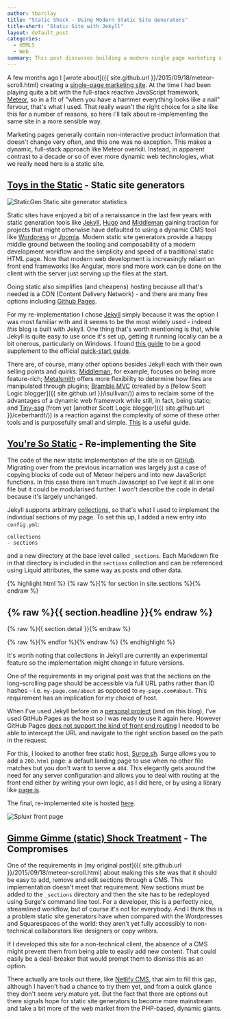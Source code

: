 ```yaml
---
author: tbarclay
title: "Static Shock - Using Modern Static Site Generators"
title-short: "Static Site with Jekyll"
layout: default_post
categories:
  - HTML5
  - Web
summary: This post discusses building a modern single page marketing site using a static site generator 
---
```


A few months ago I [wrote about]({{ site.github.url }}/2015/09/18/meteor-scroll.html) creating a [single-page marketing site](http://jumpscroll.meteor.com/). At the time I had been playing quite a bit with the full-stack reactive JavaScript framework, [Meteor](https://www.meteor.com/), so in a fit of "when you have a hammer everything looks like a nail" fervour, that's what I used. That really wasn't the right choice for a site like this for a number of reasons, so here I'll talk about re-implementing the same site in a more sensible way. 

Marketing pages generally contain non-interactive product information that doesn't change very often, and this one was no exception. This makes a dynamic, full-stack approach like Meteor overkill. Instead, in apparent contrast to a decade or so of ever more dynamic web technologies, what we really need here is a static site.

## [Toys in the Static](https://www.youtube.com/watch?v=Q9NAerwlYWw) - Static site generators

<img src='{{ site.github.url }}/tbarclay/assets/static-site/staticgen.png' title="Staticgen" alt="StaticGen Static site generator statistics" />

Static sites have enjoyed a bit of a renaissance in the last few years with static generation tools like [Jekyll](https://jekyllrb.com/), [Hugo](https://gohugo.io/) and [Middleman](https://middlemanapp.com/) gaining traction for projects that might otherwise have defaulted to using a dynamic CMS tool like [Wordpress](http://www.sitepoint.com/wordpress-vs-jekyll-might-want-make-switch/) or [Joomla](http://www.wayofquality.de/way%20of%20quality/blog/goodbye-joomla-welcome-jekyll/). Modern static site generators provide a happy middle ground between the tooling and composability of a modern development workflow and the simplicity and speed of a traditional static HTML page. Now that modern web development is increasingly reliant on front end frameworks like Angular, more and more work can be done on the client with the server just serving up the files at the start.

Going static also simplifies (and cheapens) hosting because all that's needed is a CDN (Content Delivery Network) - and there are many free options including [Github Pages](https://pages.github.com/).

For my re-implementation I chose [Jekyll](https://jekyllrb.com/) simply because it was the option I was most familiar with and it seems to be the most widely used - indeed *this* blog is built with Jekyll. One thing that's worth mentioning is that, while Jekyll is quite easy to use once it's set up, getting it running locally can be a bit onerous, particularly on Windows. I found [this guide](http://jekyll-windows.juthilo.com/) to be a good supplement to the official [quick-start guide](http://jekyllrb.com/docs/quickstart/).

There are, of course, many other options besides Jekyll each with their own selling points and quirks: [Middleman](https://middlemanapp.com/), for example, focuses on being more feature-rich; [Metalsmith](http://www.metalsmith.io/) offers more flexibility to determine how files are manipulated through plugins; [Bramble MVC](http://blog.scottlogic.com/2014/11/28/bramble-mvc.html) (created by a [fellow Scott Logic blogger]({{ site.github.url }}/isullivan/)) aims to reclaim some of the advantages of a dynamic web framework while still, in fact, being static; and [Tiny-ssg](https://github.com/ColinEberhardt/tiny-ssg) (from yet [another Scott Logic blogger]({{ site.github.url }}/ceberhardt/)) is a reaction against the complexity of some of these other tools and is purposefully small and simple. [This](http://www.sitepoint.com/6-static-blog-generators-arent-jekyll/) is a useful guide.

## [You're So Static](https://www.youtube.com/watch?v=DJr1fcTKtbQ) - Re-implementing the Site

The code of the new static implementation of the site is on [GitHub](https://github.com/timbarclay/jekyll-scroll). Migrating over from the previous incarnation was largely just a case of copying blocks of code out of Meteor helpers and into new JavaScript functions. In this case there isn't much Javascript so I've kept it all in one file but it could be modularised further. I won't describe the code in detail because it's largely unchanged.

Jekyll supports arbitrary [collections](http://jekyllrb.com/docs/collections/), so that's what I used to implement the individual sections of my page. To set this up, I added a new entry into `config.yml`:

    collections
    - sections

and a new directory at the base level called `_sections`. Each Markdown file in that directory is included in the `sections` collection and can be referenced using Liquid attributes, the same way as posts and other data.

{% highlight html %}
{% raw %}{% for section in site.sections %}{% endraw %}
  <div id="{% raw %}{{ section.id }}{% endraw %}" class="section {% raw %}{{% if section.backgroundImage != null %}}overlay{{% endif %}}{% endraw %}"
  style="background-image: url({% raw %}{{ site.baseurl }}/{{ section.backgroundImage }}{% endraw %})">
    <div class="container">
      <h2 class="section-title">{% raw %}{{ section.headline }}{% endraw %}</h2>
      <p class="section-subtitle">{% raw %}{{ section.detail }}{% endraw %}</p>
    </div>
  </div>
{% raw %}{% endfor %}{% endraw %}
{% endhighlight %}

It's worth noting that collections in Jekyll are currently an experimental feature so the implementation might change in future versions.

One of the requirements in my original post was that the sections on the long-scrolling page should be accessible via full URL paths rather than ID hashes - i.e. `my-page.com/about` as opposed to `my-page.com#about`. This requirement has an implication for my choice of host.

When I've used Jekyll before on a [personal project](http://www.playsthis.com/) (and on this blog), I've used GitHub Pages as the host so I was ready to use it again here. However GitHub Pages [does not support the kind of front end routing](https://github.com/isaacs/github/issues/408) I needed to be able to intercept the URL and navigate to the right section based on the path in the request.

For this, I looked to another free static host, [Surge.sh](http://surge.sh/). Surge allows you to add a `200.html` page: a default landing page to use when no other file matches but you don't want to serve a `404`. This elegantly gets around the need for any server configuration and allows you to deal with routing at the front end either by writing your own logic, as I did here, or by using a library like [page.js](https://visionmedia.github.io/page.js/).

The final, re-implemented site is hosted [here](http://jekyll-scroll.surge.sh/).

<img src='{{ site.github.url }}/tbarclay/assets/static-site/frontpage.png' title="Spluxr" alt="Spluxr front page" />

## [Gimme Gimme (static) Shock Treatment](https://www.youtube.com/watch?v=gj4u1yJMAf4)  - The Compromises

One of the requirements in [my original post]({{ site.github.url }}/2015/09/18/meteor-scroll.html) about making this site was that it should be easy to add, remove and edit sections through a CMS. This implementation doesn't meet that requirement. New sections must be added to the `_sections` directory and then the site has to be redeployed using Surge's command line tool. For a developer, this is a perfectly nice, streamlined workflow, but of course it's not for everybody. And I think this is a problem static site generators have when compared with the Wordpresses and Squarespaces of the world: they aren't yet fully accessibly to non-technical collaborators like designers or copy writers. 

If I developed this site for a non-technical client, the absence of a CMS might prevent them from being able to easily add new content. That could easily be a deal-breaker that would prompt them to dismiss this as an option.

There actually are tools out there, like [Netlify CMS](https://github.com/netlify/netlify-cms), that aim to fill this gap, although I haven't had a chance to try them yet, and from a quick glance they don't seem very mature yet. But the fact that there are options out there signals hope for static site generators to become more mainstream and take a bit more of the web market from the PHP-based, dynamic giants.
